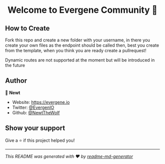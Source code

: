 <h1 align="center">Welcome to Evergene Community 👋</h1>

## How to Create

Fork this repo and create a new folder with your username, in there you create your own files as the endpoint should be called then, best you create from the template, when you think you are ready create a pullrequest!

Dynamic routes are not supported at the moment but will be introduced in the future

## Author

👤 **Newt**

* Website: https://evergene.io
* Twitter: [@EvergenIO](https://twitter.com/EvergenIO)
* Github: [@NewtTheWolf](https://github.com/NewtTheWolf)

## Show your support

Give a ⭐️ if this project helped you!

***
_This README was generated with ❤️ by [readme-md-generator](https://github.com/kefranabg/readme-md-generator)_

